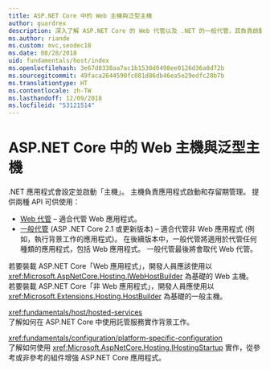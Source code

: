 ```yaml
---
title: ASP.NET Core 中的 Web 主機與泛型主機
author: guardrex
description: 深入了解 ASP.NET Core 的 Web 代管以及 .NET 的一般代管，其負責啟動應用程式以及進行存留期間的管理。
ms.author: riande
ms.custom: mvc,seodec18
ms.date: 08/28/2018
uid: fundamentals/host/index
ms.openlocfilehash: 3e67d8338aa7ac1b1530d0498ee0126d36a8d72b
ms.sourcegitcommit: 49faca2644590fc081d86db46ea5e29edfc28b7b
ms.translationtype: HT
ms.contentlocale: zh-TW
ms.lasthandoff: 12/09/2018
ms.locfileid: "53121514"
---
```

# <a name="web-host-and-generic-host-in-aspnet-core"></a>ASP.NET Core 中的 Web 主機與泛型主機

.NET 應用程式會設定並啟動「主機」。 主機負責應用程式啟動和存留期管理。 提供兩種 API 可供使用：

* [Web 代管](xref:fundamentals/host/web-host) &ndash; 適合代管 Web 應用程式。
* [一般代管](xref:fundamentals/host/generic-host) (ASP .NET Core 2.1 或更新版本) &ndash; 適合代管非 Web 應用程式 (例如，執行背景工作的應用程式)。 在後續版本中，一般代管將適用於代管任何種類的應用程式，包括 Web 應用程式。 一般代管最後將會取代 Web 代管。

若要裝載 ASP.NET Core「Web 應用程式」，開發人員應該使用以 <xref:Microsoft.AspNetCore.Hosting.IWebHostBuilder> 為基礎的 Web 主機。 若要裝載 ASP.NET Core「非 Web 應用程式」，開發人員應使用以 <xref:Microsoft.Extensions.Hosting.HostBuilder> 為基礎的一般主機。

<xref:fundamentals/host/hosted-services>  
了解如何在 ASP.NET Core 中使用託管服務實作背景工作。

<xref:fundamentals/configuration/platform-specific-configuration>  
了解如何使用 <xref:Microsoft.AspNetCore.Hosting.IHostingStartup> 實作，從參考或非參考的組件增強 ASP.NET Core 應用程式。

